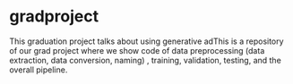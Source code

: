 # gradproject
This graduation project talks about using generative adThis is a repository of our grad project where we show code of data preprocessing (data extraction, data conversion, naming) , training, validation, testing, and the overall pipeline.
